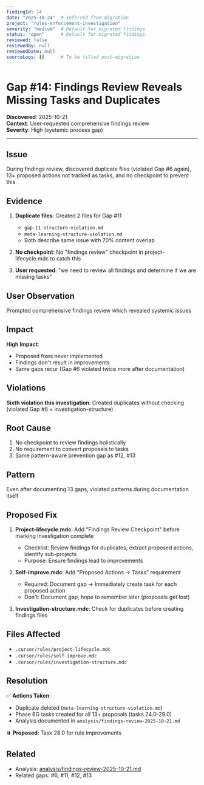 ```yaml
---
findingId: 14
date: "2025-10-24"  # Inferred from migration
project: "rules-enforcement-investigation"
severity: "medium"  # Default for migrated findings
status: "open"      # Default for migrated findings
reviewed: false
reviewedBy: null
reviewedDate: null
sourceLogs: []      # To be filled post-migration
---
```


# Gap #14: Findings Review Reveals Missing Tasks and Duplicates

**Discovered**: 2025-10-21  
**Context**: User-requested comprehensive findings review  
**Severity**: High (systemic process gap)

---

## Issue

During findings review, discovered duplicate files (violated Gap #6 again), 13+ proposed actions not tracked as tasks, and no checkpoint to prevent this

## Evidence

1. **Duplicate files**: Created 2 files for Gap #11

   - `gap-11-structure-violation.md`
   - `meta-learning-structure-violation.md`
   - Both describe same issue with 70% content overlap


3. **No checkpoint**: No "findings review" checkpoint in project-lifecycle.mdc to catch this

4. **User requested**: "we need to review all findings and determine if we are missing tasks"

## User Observation

Prompted comprehensive findings review which revealed systemic issues

## Impact

**High Impact**:

- Proposed fixes never implemented
- Findings don't result in improvements
- Same gaps recur (Gap #6 violated twice more after documentation)

## Violations

**Sixth violation this investigation**: Created duplicates without checking (violated Gap #6 + investigation-structure)

## Root Cause

1. No checkpoint to review findings holistically
2. No requirement to convert proposals to tasks
3. Same pattern-aware prevention gap as #12, #13

## Pattern

Even after documenting 13 gaps, violated patterns during documentation itself

## Proposed Fix

1. **Project-lifecycle.mdc**: Add "Findings Review Checkpoint" before marking investigation complete

   - Checklist: Review findings for duplicates, extract proposed actions, identify sub-projects
   - Purpose: Ensure findings lead to improvements

2. **Self-improve.mdc**: Add "Proposed Actions → Tasks" requirement

   - Required: Document gap → Immediately create task for each proposed action
   - Don't: Document gap, hope to remember later (proposals get lost)

3. **Investigation-structure.mdc**: Check for duplicates before creating findings files

## Files Affected

- `.cursor/rules/project-lifecycle.mdc`
- `.cursor/rules/self-improve.mdc`
- `.cursor/rules/investigation-structure.mdc`

## Resolution

✅ **Actions Taken**:

- Duplicate deleted (`meta-learning-structure-violation.md`)
- Phase 6G tasks created for all 13+ proposals (tasks 24.0-29.0)
- Analysis documented in `analysis/findings-review-2025-10-21.md`

⏸️ **Proposed**: Task 28.0 for rule improvements

## Related

- Analysis: [analysis/findings-review-2025-10-21.md](../analysis/findings-review-2025-10-21.md)
- Related gaps: #6, #11, #12, #13
